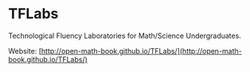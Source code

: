 TFLabs
======

Technological Fluency Laboratories for Math/Science Undergraduates.

Website: [http://open-math-book.github.io/TFLabs/](http://open-math-book.github.io/TFLabs/)
